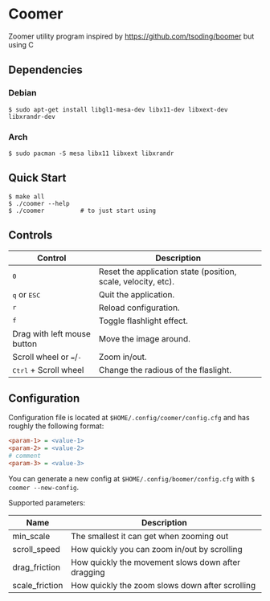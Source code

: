 # Coomer
Zoomer utility program inspired by https://github.com/tsoding/boomer but using C

## Dependencies

### Debian

```console
$ sudo apt-get install libgl1-mesa-dev libx11-dev libxext-dev libxrandr-dev
```

### Arch

```console
$ sudo pacman -S mesa libx11 libxext libxrandr
```

## Quick Start

```console
$ make all
$ ./coomer --help
$ ./coomer          # to just start using
```

## Controls

| Control                                   | Description                                                   |
|-------------------------------------------|---------------------------------------------------------------|
| <kbd>0</kbd>                              | Reset the application state (position, scale, velocity, etc). |
| <kbd>q</kbd> or <kbd>ESC</kbd>            | Quit the application.                                         |
| <kbd>r</kbd>                              | Reload configuration.                                         |
| <kbd>f</kbd>                              | Toggle flashlight effect.                                     |
| Drag with left mouse button               | Move the image around.                                        |
| Scroll wheel or <kbd>=</kbd>/<kbd>-</kbd> | Zoom in/out.                                                  |
| <kbd>Ctrl</kbd> + Scroll wheel            | Change the radious of the flaslight.                          |

## Configuration

Configuration file is located at `$HOME/.config/coomer/config.cfg` and has roughly the following format:

```cfg
<param-1> = <value-1>
<param-2> = <value-2>
# comment
<param-3> = <value-3>
```
You can generate a new config at `$HOME/.config/boomer/config.cfg` with `$ coomer --new-config`.

Supported parameters:

| Name           | Description                                        |
|----------------|----------------------------------------------------|
| min_scale      | The smallest it can get when zooming out           |
| scroll_speed   | How quickly you can zoom in/out by scrolling       |
| drag_friction  | How quickly the movement slows down after dragging |
| scale_friction | How quickly the zoom slows down after scrolling    |
